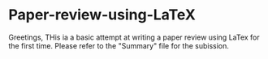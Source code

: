 # Paper-review-using-LaTeX
Greetings,
THis ia a basic attempt at writing a paper review using LaTex for the first time. Please refer to the "Summary" file for the subission.
